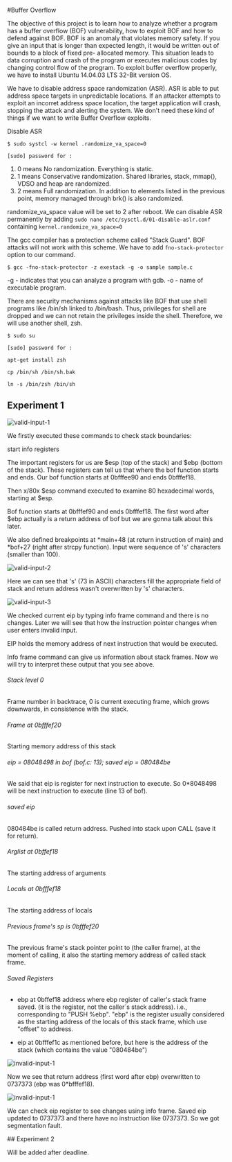 #Buffer Overflow

The objective of this project is to learn how to analyze whether a program has a buffer
overflow (BOF) vulnerability, how to exploit BOF and how to defend against BOF.
BOF is an anomaly that violates memory safety. If you give an input that is longer
than expected length, it would be written out of bounds to a block of fixed pre-
allocated memory. This situation leads to data corruption and crash of the program
or executes malicious codes by changing control flow of the program. To exploit buffer overflow properly, we have to install Ubuntu 14.04.03 LTS 32-Bit version OS.

We have to disable address space randomization (ASR). ASR is able to put address space targets in unpredictable locations. If an attacker attempts to exploit an incorret address space location, the target application will crash, stopping the attack and alerting the system. We don't need these kind of things if we want to write Buffer Overflow exploits. 

Disable ASR

```
$ sudo systcl -w kernel .randomize_va_space=0

[sudo] password for : 

```

1. 0 means No randomization. Everything is static.
2. 1 means Conservative randomization. Shared libraries, stack, mmap(), VDSO and heap are randomized.
3. 2 means Full randomization. In addition to elements listed in the previous point, memory managed through brk() is also randomized.

randomize_va_space value will be set to 2 after reboot. We can disable ASR permanently by adding `sudo nano /etc/sysctl.d/01-disable-aslr.conf` containing `kernel.randomize_va_space=0`

The gcc compiler has a protection scheme called "Stack Guard". BOF attacks will not work with this scheme. We have to add `fno-stack-protector` option to our command. 

`$ gcc -fno-stack-protector -z exestack -g -o sample sample.c`

-g - indicates that you can analyze a program with gdb.
-o - name of executable program.

There are security mechanisms against attacks like BOF that use shell programs like /bin/sh linked to /bin/bash. Thus, privileges for shell are dropped and we can not retain the privileges inside the shell. Therefore, we will use another shell, zsh.

```
$ sudo su

[sudo] password for :

apt-get install zsh

cp /bin/sh /bin/sh.bak

ln -s /bin/zsh /bin/sh

```

## Experiment 1

![valid-input-1](https://github.com/wlgzaor/Buffer-Overflow/valid-input-1.png)

We firstly executed these commands to check stack boundaries:

start
info registers

The important registers for us are $esp (top of the stack) and $ebp (bottom of the stack). These registers can tell us that where the bof function starts and ends.  Our bof function starts at 0bfffee90 and ends 0bfffef18.

Then x/80x $esp command executed to examine 80 hexadecimal words, starting at $esp. 


Bof function starts at 0bfffef90 and ends 0bfffef18.  The first word after $ebp actually is a return address of bof but we are gonna talk about this later. 

We also defined breakpoints at *main+48 (at return instruction of main) and *bof+27 (right after strcpy function). Input were sequence of 's' characters (smaller than 100). 

![valid-input-2](https://github.com/wlgzaor/Buffer-Overflow/valid-input-2.png)

Here we can see that 's' (73 in ASCII) characters fill the appropriate field of stack and return address  wasn't overwritten by 's' characters.

![valid-input-3](https://github.com/wlgzaor/Buffer-Overflow/valid-input-3.png)

We checked current eip by typing info frame command and there is no changes. Later we will see that how the instruction pointer changes when user enters invalid input.

EIP holds the memory address of next instruction that would be executed.

Info frame command can give us information about stack frames. Now we will try to interpret these     output that you see above. 

###### Stack level 0

Frame number in backtrace, 0 is current executing frame, which grows downwards, in consistence with the stack.

###### Frame at 0bfffef20

Starting memory address of this stack

###### eip = 08048498 in bof (bof.c: 13); saved eip = 080484be 

We said that eip is register for next instruction to execute. So 0*8048498 will be next instruction to execute (line 13 of bof).  

###### saved eip 

080484be is called return address. Pushed into stack upon CALL (save it for return).

###### Arglist at 0bffef18 

The starting address of arguments

###### Locals at 0bfffef18

The starting address of locals 


###### Previous frame's sp is 0bfffef20 

The previous frame's stack pointer point to (the caller frame), at the moment of calling, it also the starting memory address of called stack frame.

###### Saved Registers

* ebp at 0bffef18 address where ebp register of caller's stack frame saved.  (it is the register, not the caller´s stack address). i.e., corresponding to "PUSH %ebp". "ebp" is the register usually considered as the starting address of the locals of this stack frame, which use "offset" to address. 

* eip at 0bfffef1c as mentioned before, but here is the address of the stack (which contains the value "080484be")


![invalid-input-1](https://github.com/wlgzaor/Buffer-Overflow/invalid-input-1.png)

Now we see that return address (first word after ebp) overwritten to 0737373 (ebp was 0*bfffef18).

![invalid-input-1](https://github.com/wlgzaor/Buffer-Overflow/invalid-input-2.png)

We can check eip register to see changes using info frame. Saved eip updated to 0737373 and there have no instruction like 0737373. So we got segmentation  fault.


## Experiment 2

Will be added after deadline.
